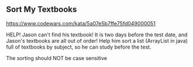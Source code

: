 ## Sort My Textbooks

https://www.codewars.com/kata/5a07e5b7ffe75fd049000051

HELP! Jason can't find his textbook! It is two days before the test date, and Jason's textbooks are all out of order! Help him sort a list (ArrayList in java) full of textbooks by subject, so he can study before the test.

The sorting should NOT be case sensitive
